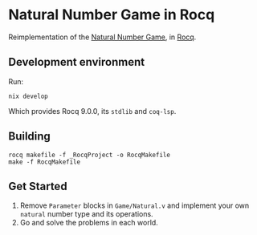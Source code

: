# Natural Number Game in Rocq

Reimplementation of the [Natural Number Game](https://adam.math.hhu.de/#/g/leanprover-community/nng4), in [Rocq](https://rocq-prover.org/).

## Development environment

Run:

```
nix develop
```

Which provides Rocq 9.0.0, its `stdlib` and `coq-lsp`.

## Building

```
rocq makefile -f _RocqProject -o RocqMakefile
make -f RocqMakefile
```

## Get Started

1. Remove `Parameter` blocks in `Game/Natural.v` and implement your own `natural` number type and its operations.
2. Go and solve the problems in each world.

